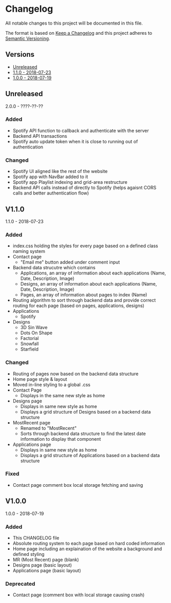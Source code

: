 # Changelog
All notable changes to this project will be documented in this file.

The format is based on [Keep a Changelog](http://keepachangelog.com/en/1.0.0/)
and this project adheres to [Semantic Versioning](http://semver.org/spec/v2.0.0.html).

## Versions
- [Unreleased](#Unreleased)
- [1.1.0 - 2018-07-23](#V1.1.0)
- [1.0.0 - 2018-07-19](#V1.0.0)

## Unreleased
2.0.0 - ????-??-??
### Added
- Spotify API function to callback and authenticate with the server
- Backend API transactions
- Spotify auto update token when it is close to running out of authentication

### Changed
- Spotify UI aligned like the rest of the website
- Spotify app with NavBar added to it
- Spotify app Playlist indexing and grid-area restructure
- Backend API calls instead of directly to Spotify (helps agaisnt CORS calls and better authentication flow)

## V1.1.0
1.1.0 - 2018-07-23
### Added
- index.css holding the styles for every page based on a defined class naming system
- Contact page
	+ "Email me" button added under comment input
- Backend data strucutre which contains
	+ Applications, an array of information about each applications (Name, Date, Description, Image)
	+ Designs, an array of information about each applications (Name, Date, Description, Image)
	+ Pages, an array of information about pages to index (Name)
- Routing algorithm to sort through backend data and provide correct routing for each page (based on pages, applications, designs)
- Applications
	+ Spotify
- Designs
	+ 3D Sin Wave
	+ Dots On Shape
	+ Factorial
	+ Snowfall
	+ Starfield

###  Changed
- Routing of pages now based on the backend data structure
- Home page style & layout
- Moved in-line styling to a global .css
- Contact Page
	+ Displays in the same new style as home
- Designs page
	+ Displays in same new style as home
	+ Displays a grid structure of Designs based on a backend data structure
- MostRecent page
	+ Renamed to "MostRecent"
	+ Sorts through backend data structure to find the latest date information to display that component
- Applications page
	+ Displays in same new style as home
	+ Displays a grid structure of Applications based on a backend data structure

### Fixed
- Contact page comment box local storage fetching and saving

## V1.0.0
1.0.0 - 2018-07-19
### Added
- This CHANGELOG file
- Absolute routing system to each page based on hard coded information
- Home page including an explaination of the website a background and defined styling
- MR (Most Recent) page (blank)
- Designs page (basic layout)
- Applications page (basic layout)

### Deprecated
- Contact page (comment box with local storage causing crash)
